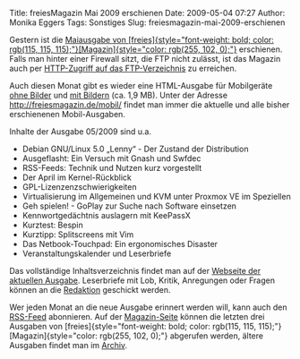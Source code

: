 Title: freiesMagazin Mai 2009 erschienen
Date: 2009-05-04 07:27
Author: Monika Eggers
Tags: Sonstiges
Slug: freiesmagazin-mai-2009-erschienen

Gestern ist die [Maiausgabe von
[freies]{style="font-weight: bold; color: rgb(115, 115, 115);"}[Magazin]{style="color: rgb(255, 102,  0);"}](ftp://ftp.freiesmagazin.de/2009/freiesMagazin-2009-05.pdf)
erschienen. Falls man hinter einer Firewall sitzt, die FTP nicht
zulässt, ist das Magazin auch per [HTTP-Zugriff auf das
FTP-Verzeichnis](http://www.freiesmagazin.de/ftp/2009/freiesMagazin-2009-05.pdf)
zu erreichen.


Auch diesen Monat gibt es wieder eine HTML-Ausgabe für Mobilgeräte [ohne
Bilder](http://freiesmagazin.de/mobil/freiesMagazin-2009-05.html) und
[mit
Bildern](http://freiesmagazin.de/mobil/freiesMagazin-2009-05-bilder.html)
(ca. 1,9 MB). Unter der Adresse <http://freiesmagazin.de/mobil/> findet
man immer die aktuelle und alle bisher erschienenen Mobil-Ausgaben.


<!--break--><!--break-->

Inhalte der Ausgabe 05/2009 sind u.a.


-   Debian GNU/Linux 5.0 „Lenny“ - Der Zustand der Distribution
-   Ausgeflasht: Ein Versuch mit Gnash und Swfdec
-   RSS-Feeds: Technik und Nutzen kurz vorgestellt
-   Der April im Kernel-Rückblick
-   GPL-Lizenzenzschwierigkeiten
-   Virtualisierung im Allgemeinen und KVM unter Proxmox VE im
    Speziellen
-   Geh spielen! - GoPlay zur Suche nach Software einsetzen
-   Kennwortgedächtnis auslagern mit KeePassX
-   Kurztest: Bespin
-   Kurztipp: Splitscreens mit Vim
-   Das Netbook-Touchpad: Ein ergonomisches Disaster
-   Veranstaltungskalender und Leserbriefe


Das vollständige Inhaltsverzeichnis findet man auf der [Webseite der
aktuellen Ausgabe](http://www.freiesmagazin.de/freiesMagazin-2009-05).
Leserbriefe mit Lob, Kritik, Anregungen oder Fragen können an die
[Redaktion](http://www.freiesmagazin.de/kontakt) geschickt werden.


Wer jeden Monat an die neue Ausgabe erinnert werden will, kann auch den
[RSS-Feed](http://www.freiesmagazin.de/rss.xml) abonnieren. Auf der
[Magazin-Seite](http://www.freiesmagazin.de/magazin) können die letzten
drei Ausgaben von
[freies]{style="font-weight: bold; color: rgb(115, 115, 115);"}[Magazin]{style="color: rgb(255, 102, 0);"}
abgerufen werden, ältere Ausgaben findet man im
[Archiv](http://www.freiesmagazin.de/archiv).



